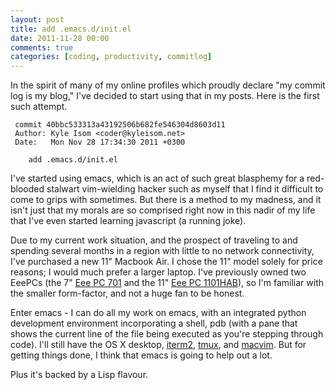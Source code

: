 ```yaml
---
layout: post
title: add .emacs.d/init.el
date: 2011-11-28 00:00
comments: true
categories: [coding, productivity, commitlog]
---
```


In the spirit of many of my online profiles which proudly declare "my
commit log is my blog," I've decided to start using that in my posts.
Here is the first such attempt.

     commit 40bbc533313a43192506b682fe546304d8603d11 
     Author: Kyle Isom <coder@kyleisom.net>
     Date:   Mon Nov 28 17:34:30 2011 +0300

        add .emacs.d/init.el


I've started using emacs, which is an act of such great blasphemy for
a red-blooded stalwart vim-wielding hacker such as myself that I find
it difficult to come to grips with sometimes. But there is a method to
my madness, and it isn't just that my morals are so comprised right
now in this nadir of my life that I've even started learning
javascript (a running joke). 

Due to my current work situation, and the prospect of traveling to and
spending several months in a region with little to no network
connectivity, I've purchased a new 11" Macbook Air. I chose the 11"
model solely for price reasons; I would much prefer a larger
laptop. I've previously owned two EeePCs (the 7"
[Eee PC 701](http://en.wikipedia.org/wiki/ASUS_Eee_PC#Eee_700_series)
and the 11"
[Eee PC 1101HAB](http://en.wikipedia.org/wiki/ASUS_Eee_PC#Specifications)),
so I'm familiar with the smaller form-factor, and not a huge fan to be
honest. 

Enter emacs - I can do all my work on emacs, with an integrated python
development environment incorporating a shell, pdb (with a pane that
shows the current line of the file being executed as you're stepping
through code). I'll still have the OS X desktop,
[iterm2](http://www.iterm2.com/),
[tmux](http://tmux.sourceforge.net/), and
[macvim](http://code.google.com/p/macvim/). But for getting things
done, I think that emacs is going to help out a lot.

Plus it's backed by a Lisp flavour.
